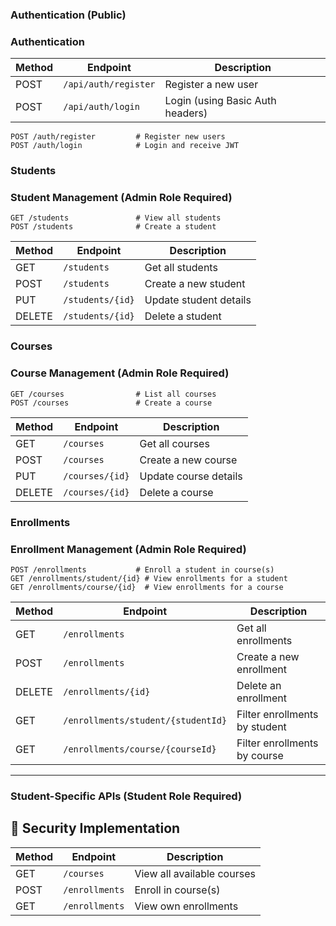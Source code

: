 ### Authentication (Public)
### Authentication

| Method | Endpoint             | Description                 |
|--------|----------------------|-----------------------------|
| POST   | `/api/auth/register` | Register a new user          |
| POST   | `/api/auth/login`    | Login (using Basic Auth headers) |
```
POST /auth/register         # Register new users
POST /auth/login            # Login and receive JWT
```

### Students

### Student Management (Admin Role Required)
```
GET /students               # View all students
POST /students              # Create a student
```

| Method | Endpoint           | Description                 |
|--------|--------------------|-----------------------------|
| GET    | `/students`         | Get all students             |
| POST   | `/students`         | Create a new student         |
| PUT    | `/students/{id}`    | Update student details       |
| DELETE | `/students/{id}`    | Delete a student             |
### Courses

### Course Management (Admin Role Required)
```
GET /courses                # List all courses
POST /courses               # Create a course
```

| Method | Endpoint           | Description                 |
|--------|--------------------|-----------------------------|
| GET    | `/courses`          | Get all courses              |
| POST   | `/courses`          | Create a new course          |
| PUT    | `/courses/{id}`    | Update course details        |
| DELETE | `/courses/{id}`    | Delete a course              |
### Enrollments

### Enrollment Management (Admin Role Required)
```
POST /enrollments           # Enroll a student in course(s)
GET /enrollments/student/{id} # View enrollments for a student
GET /enrollments/course/{id}  # View enrollments for a course
```

| Method | Endpoint                      | Description                  |
|--------|-------------------------------|------------------------------|
| GET    | `/enrollments`                | Get all enrollments           |
| POST   | `/enrollments`                | Create a new enrollment       |
| DELETE | `/enrollments/{id}`           | Delete an enrollment          |
| GET    | `/enrollments/student/{studentId}` | Filter enrollments by student |
| GET    | `/enrollments/course/{courseId}`   | Filter enrollments by course  |
---

### Student-Specific APIs (Student Role Required)
## 🔐 Security Implementation

| Method | Endpoint           | Description                 |
|--------|--------------------|-----------------------------|
| GET    | `/courses`          | View all available courses   |
| POST   | `/enrollments`      | Enroll in course(s)          |
| GET    | `/enrollments`      | View own enrollments         |
